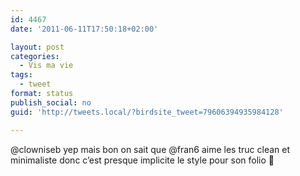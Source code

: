 ```yaml
---
id: 4467
date: '2011-06-11T17:50:18+02:00'

layout: post
categories:
  - Vis ma vie
tags:
  - tweet
format: status
publish_social: no
guid: 'http://tweets.local/?birdsite_tweet=79606394935984128'

---
```


@clowniseb yep mais bon on sait que @fran6 aime les truc clean et minimaliste donc c’est presque implicite le style pour son folio 🙂